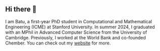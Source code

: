 ## Hi there 👋

I am Batu, a first-year PhD student in Computational and Mathematical Engineering (ICME) at Stanford University. In summer 2024, I graduated with an MPhil in Advanced Computer Science from the University of Cambridge. Previously, I worked at the World Bank and co-founded Chember. You can check out my [website](https://batu-el.github.io/home/) for more.
